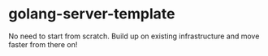 # golang-server-template
No need to start from scratch. Build up on existing infrastructure and move faster from there on!

